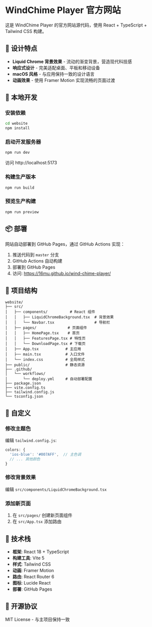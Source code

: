 # WindChime Player 官方网站

这是 WindChime Player 的官方网站源代码，使用 React + TypeScript + Tailwind CSS 构建。

## 🎨 设计特点

- **Liquid Chrome 背景效果** - 流动的渐变背景，营造现代科技感
- **响应式设计** - 完美适配桌面、平板和移动设备
- **macOS 风格** - 与应用保持一致的设计语言
- **动画效果** - 使用 Framer Motion 实现流畅的页面过渡

## 🚀 本地开发

### 安装依赖

```bash
cd website
npm install
```

### 启动开发服务器

```bash
npm run dev
```

访问 http://localhost:5173

### 构建生产版本

```bash
npm run build
```

### 预览生产构建

```bash
npm run preview
```

## 📦 部署

网站自动部署到 GitHub Pages，通过 GitHub Actions 实现：

1. 推送代码到 `master` 分支
2. GitHub Actions 自动构建
3. 部署到 GitHub Pages
4. 访问: https://16mu.github.io/wind-chime-player/

## 📁 项目结构

```
website/
├── src/
│   ├── components/          # React 组件
│   │   ├── LiquidChromeBackground.tsx  # 背景效果
│   │   └── Navbar.tsx                  # 导航栏
│   ├── pages/              # 页面组件
│   │   ├── HomePage.tsx    # 首页
│   │   ├── FeaturesPage.tsx # 特性页
│   │   └── DownloadPage.tsx # 下载页
│   ├── App.tsx            # 主应用
│   ├── main.tsx           # 入口文件
│   └── index.css          # 全局样式
├── public/                # 静态资源
├── .github/
│   └── workflows/
│       └── deploy.yml     # 自动部署配置
├── package.json
├── vite.config.ts
├── tailwind.config.js
└── tsconfig.json
```

## 🎨 自定义

### 修改主题色

编辑 `tailwind.config.js`:

```js
colors: {
  'ios-blue': '#007AFF',  // 主色调
  // ... 其他颜色
}
```

### 修改背景效果

编辑 `src/components/LiquidChromeBackground.tsx`

### 添加新页面

1. 在 `src/pages/` 创建新页面组件
2. 在 `src/App.tsx` 添加路由

## 📝 技术栈

- **框架**: React 18 + TypeScript
- **构建工具**: Vite 5
- **样式**: Tailwind CSS
- **动画**: Framer Motion
- **路由**: React Router 6
- **图标**: Lucide React
- **部署**: GitHub Pages

## 📄 开源协议

MIT License - 与主项目保持一致

